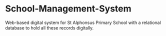# School-Management-System
Web-based digital system for St Alphonsus Primary School with a relational database to hold all these records digitally.
